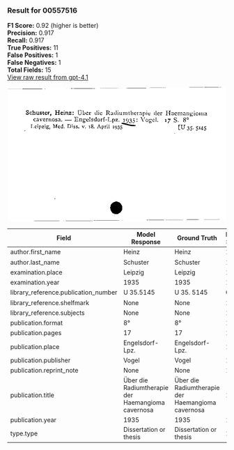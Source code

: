 ### Result for 00557516
**F1 Score:** 0.92 (higher is better)<br>**Precision:** 0.917<br>**Recall:** 0.917<br>**True Positives:** 11<br>**False Positives:** 1<br>**False Negatives:** 1<br>**Total Fields:** 15<br>[View raw result from gpt-4.1](https://github.com/RISE-UNIBAS/humanities_data_benchmark/blob/main/results/2025-09-02/T0160/request_T0160_00557516.json)

<img src="https://github.com/RISE-UNIBAS/humanities_data_benchmark/blob/main/benchmarks/zettelkatalog/images/00557516.jpg?raw=true" alt="00557516" width="600px">

| Field | Model Response | Ground Truth | Fuzzy Score | Match |
|-------|----------------|--------------|-------------|-------|
| author.first_name | Heinz | Heinz | 1.000 | ✅ |
| author.last_name | Schuster | Schuster | 1.000 | ✅ |
| examination.place | Leipzig | Leipzig | 1.000 | ✅ |
| examination.year | 1935 | 1935 | 1.000 | ✅ |
| library_reference.publication_number | U 35.5145 | U 35. 5145 | 0.947 | ❌ |
| library_reference.shelfmark | None | None | 1.000 | ✅ |
| library_reference.subjects | None | None | 1.000 | ✅ |
| publication.format | 8° | 8° | 1.000 | ✅ |
| publication.pages | 17 | 17 | 1.000 | ✅ |
| publication.place | Engelsdorf-Lpz. | Engelsdorf-Lpz. | 1.000 | ✅ |
| publication.publisher | Vogel | Vogel | 1.000 | ✅ |
| publication.reprint_note | None | None | 1.000 | ✅ |
| publication.title | Über die Radiumtherapie der Haemangioma cavernosa | Über die Radiumtherapie der Haemangioma cavernosa | 1.000 | ✅ |
| publication.year | 1935 | 1935 | 1.000 | ✅ |
| type.type | Dissertation or thesis | Dissertation or thesis | 1.000 | ✅ |
